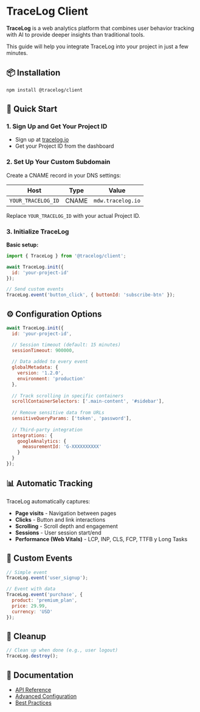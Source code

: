 # TraceLog Client

**TraceLog** is a web analytics platform that combines user behavior tracking with AI to provide deeper insights than traditional tools.

This guide will help you integrate TraceLog into your project in just a few minutes.

## 📦 Installation

```bash
npm install @tracelog/client
```

## 🚀 Quick Start

### 1. Sign Up and Get Your Project ID
- Sign up at [tracelog.io](https://tracelog.io)
- Get your Project ID from the dashboard

### 2. Set Up Your Custom Subdomain
Create a CNAME record in your DNS settings:

| Host               | Type  | Value             |
| ------------------ | ----- | ----------------- |
| `YOUR_TRACELOG_ID` | CNAME | `mdw.tracelog.io` |

Replace `YOUR_TRACELOG_ID` with your actual Project ID.

### 3. Initialize TraceLog

**Basic setup:**
```javascript
import { TraceLog } from '@tracelog/client';

await TraceLog.init({
  id: 'your-project-id'
});

// Send custom events
TraceLog.event('button_click', { buttonId: 'subscribe-btn' });
```

## ⚙️ Configuration Options

```javascript
await TraceLog.init({
  id: 'your-project-id',

  // Session timeout (default: 15 minutes)
  sessionTimeout: 900000,
  
  // Data added to every event
  globalMetadata: {
    version: '1.2.0',
    environment: 'production'
  },
  
  // Track scrolling in specific containers
  scrollContainerSelectors: ['.main-content', '#sidebar'],
  
  // Remove sensitive data from URLs
  sensitiveQueryParams: ['token', 'password'],
  
  // Third-party integration
  integrations: {
    googleAnalytics: {
      measurementId: 'G-XXXXXXXXXX'
    }
  }
});
```

## 📊 Automatic Tracking

TraceLog automatically captures:
- **Page visits** - Navigation between pages
- **Clicks** - Button and link interactions  
- **Scrolling** - Scroll depth and engagement
- **Sessions** - User session start/end
- **Performance (Web Vitals)** - LCP, INP, CLS, FCP, TTFB y Long Tasks

## 🎯 Custom Events

```javascript
// Simple event
TraceLog.event('user_signup');

// Event with data
TraceLog.event('purchase', {
  product: 'premium_plan',
  price: 29.99,
  currency: 'USD'
});
```

## 🧹 Cleanup

```javascript
// Clean up when done (e.g., user logout)
TraceLog.destroy();
```

## 📖 Documentation

* [API Reference](https://www.tracelog.io/docs/api)
* [Advanced Configuration](https://www.tracelog.io/docs/advanced-configuration)  
* [Best Practices](https://www.tracelog.io/docs/best-practices)